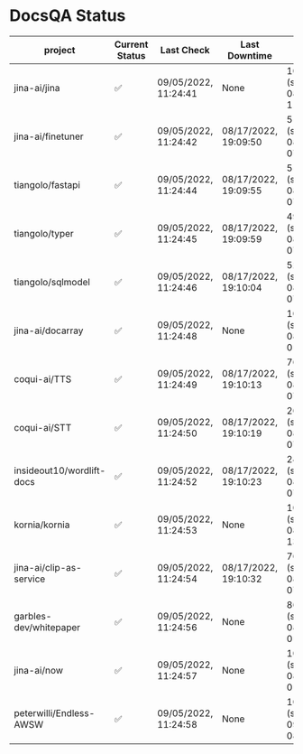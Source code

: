 # DocsQA Status

|         project         |Current Status|     Last Check     |   Last Downtime    |              % Uptime              |
|-------------------------|--------------|--------------------|--------------------|------------------------------------|
|jina-ai/jina             |✅            |09/05/2022, 11:24:41|None                |100.000 (since 08/29/2022, 11:24:14)|
|jina-ai/finetuner        |✅            |09/05/2022, 11:24:42|08/17/2022, 19:09:50|515.817 (since 08/15/2022, 07:09:42)|
|tiangolo/fastapi         |✅            |09/05/2022, 11:24:44|08/17/2022, 19:09:55|515.809 (since 08/15/2022, 07:09:42)|
|tiangolo/typer           |✅            |09/05/2022, 11:24:45|08/17/2022, 19:09:59|49.967 (since 08/15/2022, 07:09:42) |
|tiangolo/sqlmodel        |✅            |09/05/2022, 11:24:46|08/17/2022, 19:10:04|523.530 (since 08/15/2022, 07:09:42)|
|jina-ai/docarray         |✅            |09/05/2022, 11:24:48|None                |100.000 (since 08/24/2022, 01:39:12)|
|coqui-ai/TTS             |✅            |09/05/2022, 11:24:49|08/17/2022, 19:10:13|76.847 (since 08/15/2022, 07:09:42) |
|coqui-ai/STT             |✅            |09/05/2022, 11:24:50|08/17/2022, 19:10:19|262.542 (since 08/15/2022, 07:09:42)|
|insideout10/wordlift-docs|✅            |09/05/2022, 11:24:52|08/17/2022, 19:10:23|242.433 (since 08/15/2022, 07:09:42)|
|kornia/kornia            |✅            |09/05/2022, 11:24:53|None                |100.000 (since 08/30/2022, 13:49:49)|
|jina-ai/clip-as-service  |✅            |09/05/2022, 11:24:54|08/17/2022, 19:10:32|76.900 (since 08/15/2022, 07:09:42) |
|garbles-dev/whitepaper   |✅            |09/05/2022, 11:24:56|None                |86.211 (since 08/24/2022, 01:39:12) |
|jina-ai/now              |✅            |09/05/2022, 11:24:57|None                |100.000 (since 08/24/2022, 01:39:12)|
|peterwilli/Endless-AWSW  |✅            |09/05/2022, 11:24:58|None                |100.000 (since 09/05/2022, 08:33:35)|
